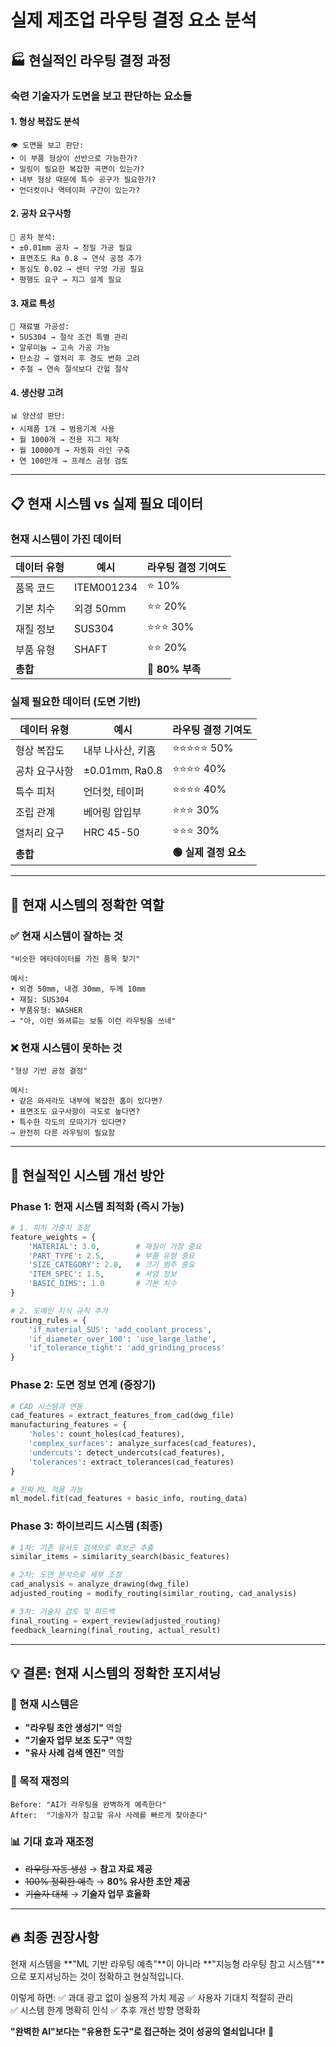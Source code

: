 # 실제 제조업 라우팅 결정 요소 분석

## 🏭 현실적인 라우팅 결정 과정

### 숙련 기술자가 도면을 보고 판단하는 요소들

#### 1. 형상 복잡도 분석
```
👁️ 도면을 보고 판단:
• 이 부품 형상이 선반으로 가능한가?
• 밀링이 필요한 복잡한 곡면이 있는가?  
• 내부 형상 때문에 특수 공구가 필요한가?
• 언더컷이나 역테이퍼 구간이 있는가?
```

#### 2. 공차 요구사항
```
📏 공차 분석:
• ±0.01mm 공차 → 정밀 가공 필요
• 표면조도 Ra 0.8 → 연삭 공정 추가
• 동심도 0.02 → 센터 구멍 가공 필요
• 평행도 요구 → 지그 설계 필요
```

#### 3. 재료 특성
```
🔬 재료별 가공성:
• SUS304 → 절삭 조건 특별 관리
• 알루미늄 → 고속 가공 가능
• 탄소강 → 열처리 후 경도 변화 고려
• 주철 → 연속 절삭보다 간헐 절삭
```

#### 4. 생산량 고려
```
📊 양산성 판단:
• 시제품 1개 → 범용기계 사용
• 월 1000개 → 전용 지그 제작
• 월 10000개 → 자동화 라인 구축
• 연 100만개 → 프레스 금형 검토
```

---

## 📋 현재 시스템 vs 실제 필요 데이터

### 현재 시스템이 가진 데이터
| 데이터 유형 | 예시 | 라우팅 결정 기여도 |
|-------------|------|-------------------|
| 품목 코드 | ITEM001234 | ⭐ 10% |
| 기본 치수 | 외경 50mm | ⭐⭐ 20% |  
| 재질 정보 | SUS304 | ⭐⭐⭐ 30% |
| 부품 유형 | SHAFT | ⭐⭐ 20% |
| **총합** | | **🔴 80% 부족** |

### 실제 필요한 데이터 (도면 기반)
| 데이터 유형 | 예시 | 라우팅 결정 기여도 |
|-------------|------|-------------------|
| 형상 복잡도 | 내부 나사산, 키홈 | ⭐⭐⭐⭐⭐ 50% |
| 공차 요구사항 | ±0.01mm, Ra0.8 | ⭐⭐⭐⭐ 40% |
| 특수 피처 | 언더컷, 테이퍼 | ⭐⭐⭐⭐ 40% |
| 조립 관계 | 베어링 압입부 | ⭐⭐⭐ 30% |
| 열처리 요구 | HRC 45-50 | ⭐⭐⭐ 30% |
| **총합** | | **🟢 실제 결정 요소** |

---

## 🎯 현재 시스템의 정확한 역할

### ✅ 현재 시스템이 잘하는 것
```
"비슷한 메타데이터를 가진 품목 찾기"

예시:
• 외경 50mm, 내경 30mm, 두께 10mm
• 재질: SUS304  
• 부품유형: WASHER
→ "아, 이런 와셔류는 보통 이런 라우팅을 쓰네"
```

### ❌ 현재 시스템이 못하는 것
```
"형상 기반 공정 결정"

예시:
• 같은 와셔라도 내부에 복잡한 홈이 있다면?
• 표면조도 요구사항이 극도로 높다면?
• 특수한 각도의 모따기가 있다면?
→ 완전히 다른 라우팅이 필요함
```

---

## 🚀 현실적인 시스템 개선 방안

### Phase 1: 현재 시스템 최적화 (즉시 가능)
```python
# 1. 피처 가중치 조정
feature_weights = {
    'MATERIAL': 3.0,        # 재질이 가장 중요
    'PART_TYPE': 2.5,       # 부품 유형 중요
    'SIZE_CATEGORY': 2.0,   # 크기 범주 중요
    'ITEM_SPEC': 1.5,       # 사양 정보
    'BASIC_DIMS': 1.0       # 기본 치수
}

# 2. 도메인 지식 규칙 추가
routing_rules = {
    'if_material_SUS': 'add_coolant_process',
    'if_diameter_over_100': 'use_large_lathe',
    'if_tolerance_tight': 'add_grinding_process'
}
```

### Phase 2: 도면 정보 연계 (중장기)
```python
# CAD 시스템과 연동
cad_features = extract_features_from_cad(dwg_file)
manufacturing_features = {
    'holes': count_holes(cad_features),
    'complex_surfaces': analyze_surfaces(cad_features),
    'undercuts': detect_undercuts(cad_features),
    'tolerances': extract_tolerances(cad_features)
}

# 진짜 ML 적용 가능
ml_model.fit(cad_features + basic_info, routing_data)
```

### Phase 3: 하이브리드 시스템 (최종)
```python
# 1차: 기존 유사도 검색으로 후보군 추출
similar_items = similarity_search(basic_features)

# 2차: 도면 분석으로 세부 조정  
cad_analysis = analyze_drawing(dwg_file)
adjusted_routing = modify_routing(similar_routing, cad_analysis)

# 3차: 기술자 검토 및 피드백
final_routing = expert_review(adjusted_routing)
feedback_learning(final_routing, actual_result)
```

---

## 💡 결론: 현재 시스템의 정확한 포지셔닝

### 🎯 현재 시스템은
- **"라우팅 초안 생성기"** 역할
- **"기술자 업무 보조 도구"** 역할  
- **"유사 사례 검색 엔진"** 역할

### 🚀 목적 재정의
```
Before: "AI가 라우팅을 완벽하게 예측한다"
After:  "기술자가 참고할 유사 사례를 빠르게 찾아준다"
```

### 📊 기대 효과 재조정
- ~~라우팅 자동 생성~~ → **참고 자료 제공**
- ~~100% 정확한 예측~~ → **80% 유사한 초안 제공**  
- ~~기술자 대체~~ → **기술자 업무 효율화**

---

## 🔥 최종 권장사항

현재 시스템을 **"ML 기반 라우팅 예측"**이 아니라 **"지능형 라우팅 참고 시스템"**으로 포지셔닝하는 것이 정확하고 현실적입니다.

이렇게 하면:
✅ 과대 광고 없이 실용적 가치 제공
✅ 사용자 기대치 적절히 관리  
✅ 시스템 한계 명확히 인식
✅ 추후 개선 방향 명확화

**"완벽한 AI"보다는 "유용한 도구"로 접근하는 것이 성공의 열쇠입니다!** 🎯